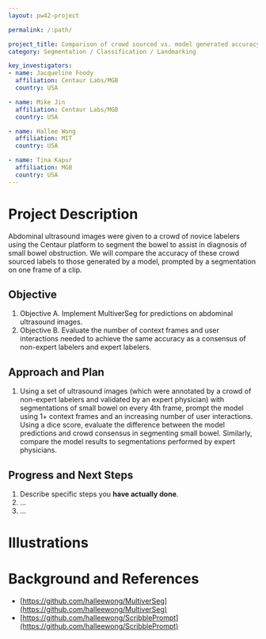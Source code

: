 ```yaml
---
layout: pw42-project

permalink: /:path/

project_title: Comparison of crowd sourced vs. model generated accuracy on abdominal ultrasound
category: Segmentation / Classification / Landmarking

key_investigators:
- name: Jacqueline Foody
  affiliation: Centaur Labs/MGB
  country: USA

- name: Mike Jin
  affiliation: Centaur Labs/MGB
  country: USA

- name: Hallee Wong
  affiliation: MIT
  country: USA

- name: Tina Kapur
  affiliation: MGB
  country: USA
---
```


# Project Description

Abdominal ultrasound images were given to a crowd of novice labelers using the Centaur platform to segment the bowel to assist in diagnosis of small bowel obstruction.
We will compare the accuracy of these crowd sourced labels to those generated by a model, prompted by a segmentation on one frame of a clip.

## Objective

<!-- Describe here WHAT you would like to achieve (what you will have as end result). -->

1. Objective A. Implement MultiverSeg for predictions on abdominal ultrasound images.
1. Objective B. Evaluate the number of context frames and user interactions needed to achieve the same accuracy as a consensus of non-expert labelers and expert labelers.

## Approach and Plan

<!-- Describe here HOW you would like to achieve the objectives stated above. -->

1. Using a set of ultrasound images (which were annotated by a crowd of non-expert labelers and validated by an expert physician) with segmentations of small bowel on every 4th frame, prompt the model using 1+ context frames and an increasing number of user interactions. Using a dice score, evaluate the difference between the model predictions and crowd consensus in segmenting small bowel. Similarly, compare the model results to segmentations performed by expert physicians.

## Progress and Next Steps

<!-- Update this section as you make progress, describing of what you have ACTUALLY DONE.
     If there are specific steps that you could not complete then you can describe them here, too. -->

1. Describe specific steps you **have actually done**.
1. ...
1. ...

# Illustrations

<!-- Add pictures and links to videos that demonstrate what has been accomplished.
![Description of picture](Example2.jpg)
![Some more images](Example2.jpg)
-->

# Background and References

- [https://github.com/halleewong/MultiverSeg](https://github.com/halleewong/MultiverSeg)
- [https://github.com/halleewong/ScribblePrompt](https://github.com/halleewong/ScribblePrompt)
